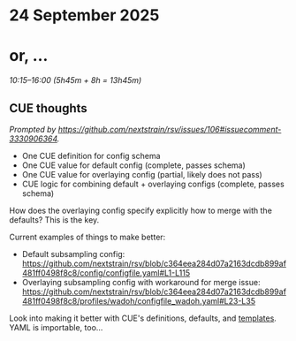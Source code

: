 # 24 September 2025
# or, …

_10:15–16:00 (5h45m + 8h = 13h45m)_  

## CUE thoughts

_Prompted by <https://github.com/nextstrain/rsv/issues/106#issuecomment-3330906364>._

- One CUE definition for config schema
- One CUE value for default config (complete, passes schema)
- One CUE value for overlaying config (partial, likely does not pass)
- CUE logic for combining default + overlaying configs (complete, passes schema)

How does the overlaying config specify explicitly how to merge with the
defaults?  This is the key.

Current examples of things to make better:

- Default subsampling config: <https://github.com/nextstrain/rsv/blob/c364eea284d07a2163dcdb899af481ff0498f8c8/config/configfile.yaml#L1-L115>
- Overlaying subsampling config with workaround for merge issue: <https://github.com/nextstrain/rsv/blob/c364eea284d07a2163dcdb899af481ff0498f8c8/profiles/wadoh/configfile_wadoh.yaml#L23-L35>

Look into making it better with CUE's definitions, defaults, and
[templates](https://cuelang.org/docs/tour/types/templates/).  YAML is
importable, too…
